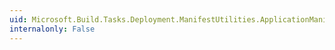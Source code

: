 ```yaml
---
uid: Microsoft.Build.Tasks.Deployment.ManifestUtilities.ApplicationManifest.IsClickOnceManifest
internalonly: False
---
```


